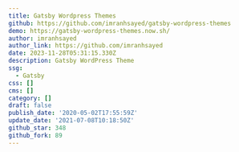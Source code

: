 ```yaml
---
title: Gatsby Wordpress Themes
github: https://github.com/imranhsayed/gatsby-wordpress-themes
demo: https://gatsby-wordpress-themes.now.sh/
author: imranhsayed
author_link: https://github.com/imranhsayed
date: 2023-11-28T05:31:15.330Z
description: Gatsby WordPress Theme
ssg:
  - Gatsby
css: []
cms: []
category: []
draft: false
publish_date: '2020-05-02T17:55:59Z'
update_date: '2021-07-08T10:18:50Z'
github_star: 348
github_fork: 89
---
```

